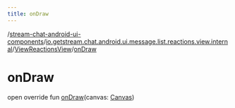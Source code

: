 ```yaml
---
title: onDraw
---
```

/[stream-chat-android-ui-components](../../index.md)/[io.getstream.chat.android.ui.message.list.reactions.view.internal](../index.md)/[ViewReactionsView](index.md)/[onDraw](onDraw.md)  
  
  
  
# onDraw  
open override fun [onDraw](onDraw.md)(canvas: [Canvas](https://developer.android.com/reference/kotlin/android/graphics/Canvas.html))
